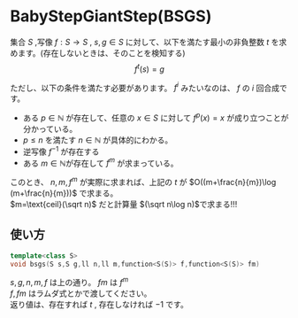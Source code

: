 # BabyStepGiantStep(BSGS)

集合 $S$ ,写像 $f:S\to S$ , $s,g\in S$ に対して、以下を満たす最小の非負整数 $t$ を求めます。(存在しないときは、そのことを検知する)
$$f^t(s)=g$$

ただし、以下の条件を満たす必要があります。 $f^i$ みたいなのは、 $f$ の $i$ 回合成です。
- ある $p\in\mathbb{N}$ が存在して、任意の $x\in S$ に対して $f^p(x)=x$ が成り立つことが分かっている。
- $p\leq n$ を満たす $n\in\mathbb{N}$ が具体的にわかる。
- 逆写像 $f^{-1}$ が存在する
- ある $m\in\mathbb{N}$が存在して $f^m$ が求まっている。

このとき、 $n,m,f^m$ が実際に求まれば、上記の $t$ が $O((m+\frac{n}{m})\log (m+\frac{n}{m}))$ で求まる。\
$m=\text{ceil}(\sqrt n)$ だと計算量 $(\sqrt n\log n)$で求まる!!!
## 使い方
```cpp
template<class S>
void bsgs(S s,S g,ll n,ll m,function<S(S)> f,function<S(S)> fm)
```
$s,g,n,m,f$ は上の通り。 $fm$ は $f^m$ \
$f,fm$ はラムダ式とかで渡してください。\
返り値は、存在すれば $t$ , 存在しなければ $-1$ です。
